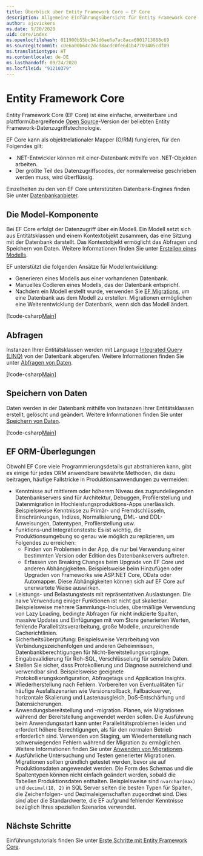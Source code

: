 ```yaml
---
title: Überblick über Entity Framework Core – EF Core
description: Allgemeine Einführungsübersicht für Entity Framework Core
author: ajcvickers
ms.date: 9/20/2020
uid: core/index
ms.openlocfilehash: 011900b55bc941d6ae6a7ac8aca6001713088c69
ms.sourcegitcommit: c0e6a00b64c2dcd8acdc0fe6d1b47703405cdf09
ms.translationtype: HT
ms.contentlocale: de-DE
ms.lasthandoff: 09/24/2020
ms.locfileid: "91210379"
---
```

# <a name="entity-framework-core"></a>Entity Framework Core

Entity Framework Core (EF Core) ist eine einfache, erweiterbare und plattformübergreifende [Open Source](https://github.com/aspnet/EntityFrameworkCore)-Version der beliebten Entity Framework-Datenzugriffstechnologie.

EF Core kann als objektrelationaler Mapper (O/RM) fungieren, für den Folgendes gilt:

* .NET-Entwickler können mit einer-Datenbank mithilfe von .NET-Objekten arbeiten.
* Der größte Teil des Datenzugriffscodes, der normalerweise geschrieben werden muss, wird überflüssig.

Einzelheiten zu den von EF Core unterstützten Datenbank-Engines finden Sie unter [Datenbankanbieter](xref:core/providers/index).

## <a name="the-model"></a>Die Model-Komponente

Bei EF Core erfolgt der Datenzugriff über ein Modell. Ein Modell setzt sich aus Entitätsklassen und einem Kontextobjekt zusammen, das eine Sitzung mit der Datenbank darstellt. Das Kontextobjekt ermöglicht das Abfragen und Speichern von Daten. Weitere Informationen finden Sie unter [Erstellen eines Modells](xref:core/modeling/index).

EF unterstützt die folgenden Ansätze für Modellentwicklung:

* Generieren eines Modells aus einer vorhandenen Datenbank.
* Manuelles Codieren eines Modells, das der Datenbank entspricht.
* Nachdem ein Modell erstellt wurde, verwenden Sie [EF Migrations](xref:core/managing-schemas/migrations/index), um eine Datenbank aus dem Modell zu erstellen. Migrationen ermöglichen eine Weiterentwicklung der Datenbank, wenn sich das Modell ändert.

[!code-csharp[Main](../../samples/core/Intro/Model.cs)]

## <a name="querying"></a>Abfragen

Instanzen Ihrer Entitätsklassen werden mit Language [Integrated Query (LINQ)](/dotnet/csharp/programming-guide/concepts/linq/) von der Datenbank abgerufen. Weitere Informationen finden Sie unter [Abfragen von Daten](xref:core/querying/index).

[!code-csharp[Main](../../samples/core/Intro/Program.cs#Querying)]

## <a name="saving-data"></a>Speichern von Daten

Daten werden in der Datenbank mithilfe von Instanzen Ihrer Entitätsklassen erstellt, gelöscht und geändert. Weitere Informationen finden Sie unter [Speichern von Daten](xref:core/saving/index).

[!code-csharp[Main](../../samples/core/Intro/Program.cs#SavingData)]

## <a name="ef-orm-considerations"></a>EF ORM-Überlegungen

Obwohl EF Core viele Programmierungsdetails gut abstrahieren kann, gibt es einige für jedes ORM anwendbare bewährte Methoden, die dazu beitragen, häufige Fallstricke in Produktionsanwendungen zu vermeiden:

 - Kenntnisse auf mittlerem oder höherem Niveau des zugrundeliegenden Datenbankservers sind für Architektur, Debuggen, Profilerstellung und Datenmigration in Hochleistungsproduktions-Apps unerlässlich. Beispielsweise Kenntnisse zu Primär- und Fremdschlüsseln, Einschränkungen, Indizes, Normalisierung, DML- und DDL-Anweisungen, Datentypen, Profilerstellung usw.
- Funktions-und Integrationstests:  Es ist wichtig, die Produktionsumgebung so genau wie möglich zu replizieren, um Folgendes zu erreichen:
  - Finden von Problemen in der App, die nur bei Verwendung einer bestimmten Version oder Edition des Datenbankservers auftreten.
  - Erfassen von Breaking Changes beim Upgrade von EF Core und anderen Abhängigkeiten. Beispielsweise beim Hinzufügen oder Upgraden von Frameworks wie ASP.NET Core, OData oder Automapper. Diese Abhängigkeiten können sich auf EF Core auf unerwartete Weise auswirken.
- Leistungs- und Belastungstests mit repräsentativen Auslastungen. Die naive Verwendung einiger Funktionen ist nicht gut skalierbar. Beispielsweise mehrere Sammlungs-Includes, übermäßige Verwendung von Lazy Loading, bedingte Abfragen für nicht indizierte Spalten, massive Updates und Einfügungen mit vom Store generierten Werten, fehlende Parallelitätsverarbeitung, große Modelle, unzureichende Cacherichtlinien.
- Sicherheitsüberprüfung: Beispielsweise Verarbeitung von Verbindungszeichenfolgen und anderen Geheimnissen, Datenbankberechtigungen für Nicht-Bereitstellungsvorgänge, Eingabevalidierung für Roh-SQL, Verschlüsselung für sensible Daten.
- Stellen Sie sicher, dass Protokollierung und Diagnose ausreichend und verwendbar sind. Beispielsweise geeignete Protokollierungskonfiguration, Abfragetags und Application Insights.
- Wiederherstellung nach Fehlern. Vorbereiten von Eventualitäten für häufige Ausfallszenarien wie Versionsrollback, Fallbackserver, horizontale Skalierung und Lastenausgleich, DoS-Entschärfung und Datensicherungen.
- Anwendungsbereitstellung und -migration. Planen, wie Migrationen während der Bereitstellung angewendet werden sollen. Die Ausführung beim Anwendungsstart kann unter Parallelitätsproblemen leiden und erfordert höhere Berechtigungen, als für den normalen Betrieb erforderlich sind. Verwenden von Staging, um Wiederherstellung nach schwerwiegenden Fehlern während der Migration zu ermöglichen. Weitere Informationen finden Sie unter [Anwenden von Migrationen](xref:core/managing-schemas/migrations/applying).
- Ausführliche Untersuchung und Testen generierter Migrationen. Migrationen sollten gründlich getestet werden, bevor sie auf Produktionsdaten angewendet werden. Die Form des Schemas und die Spaltentypen können nicht einfach geändert werden, sobald die Tabellen Produktionsdaten enthalten. Beispielsweise sind `nvarchar(max)` und `decimal(18, 2)` in SQL Server selten die besten Typen für Spalten, die Zeichenfolgen- und Dezimaleigenschaften zugeordnet sind. Dies sind aber die Standardwerte, die EF aufgrund fehlender Kenntnisse bezüglich Ihres speziellen Szenarios verwendet.

## <a name="next-steps"></a>Nächste Schritte

Einführungstutorials finden Sie unter [Erste Schritte mit Entity Framework Core](xref:core/get-started/index).
